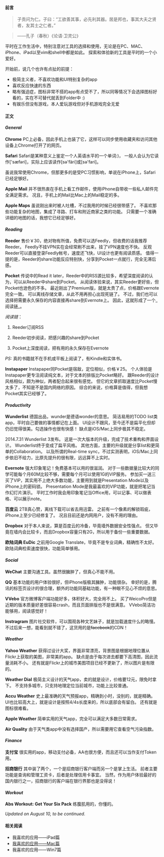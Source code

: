 #### 前言

> 子贡问为仁。子曰：“工欲善其事，必先利其器。居是邦也，事其大夫之贤者，友其士之仁者。”

> ——孔子（春秋）《论语·卫灵公》

平时在工作生活中，特别注意对工具的选择和使用，无论是在PC、MAC、iPhone、iPad以至vim和shell中都是如此。
探索和体验新的工具是平时的一个小爱好。

开始前，说几个也许有点扯的前提：

* 极简主义者，不喜欢功能和UI特别复杂的app
* 喜欢反应快速的东西
* 略有强迫症，图标非常不搭的app有点受不了，所以同等情况下会选择图标好看的，实在不可替代就丢到Folder中 :)
* 有娱乐但没有游戏，本人爱玩游戏但对手机游戏完全无爱

#### 正文

#### _General_

__Chrome__
PC上必备，因此手机上也装了它，这样可以同步使用收藏夹和访问其他设备上Chrome打开了的网页。

__Safari__
Safari是某种意义上鉴定一个人英语水平的一个单词:)，
一般人会认为它读作['sæfəri]，实际上应该读作[sə'färi]或[sə'fari]。

虽说我常使用Chrome，但那更多的是受PC习惯影响，单说在iPhone上，Safari已经足够好。

__Apple Mail__
并不很热衷在手机上看工作邮件，使用iPhone自带收一些私人邮件完全满足需求。
况且，手机上的Mail比Mac上的Mail稳定的多。

__Apple Maps__
虽说刚出来时被人吐槽，不过我用的时候已经很带感了。
不喜欢那些功能复杂的地图，集成了寻路、打车和附近商家之类的功能。
只需要一个准确详细的地图的话，我想它已经足够好。

#### _Reading_

__Reeder__
售价￥30，绝对物有所值，免费可以选Feedly，但收费的话我推荐Reeder。
Feedly不挂VPN实在会经常刷不出来，挂了VPN速度也不快。
反观Reeder可以直接登录Feedly帐号，速度还飞快，UI设计也更有阅读质感。
值得一提的是，Reeder的share功能反应特别快，分享到Pocket一点就行，完全无滞后感。

__Pocket__
传说中的Read it later，Reeder中的RSS源比较多，希望深度阅读的认为，可以从Reeder中share到Pocket。
从阅读体验来说，其实Reeder更好些，但Pocket也逊色的不多。
最近刚出了Premium版，就是太贵了点，价格跟Evernote完全一致。
可以离线存储文章，从此不用再担心出现死链了。
不过，我们也可以选择把需要永久保存的内容直接再share到Evernote上。
因此，这就形成了一个_阅读链_。

_阅读链_：

1. Reeder订阅RSS

2. Reeder初步阅读，把感兴趣的share到Pocket

3. Pocket上深度阅读，把有用的永久保存在Evernote

_PS:_ 真的书籍就不在手机或平板上阅读了，有Kindle和实体书。

__Instapaper__
Instapaper同Pocket是宿敌，定位相似，价格￥25。
个人体验是Instapaper更专注阅读纯文本，对于文本的排版比Pocket略好。
跟Reeder的设计风格相似，颇为神似，两者配合起来很有感觉。
但它的文章抓取速度比Pocket慢太多了，不知是不是国内网络的原因。
综合的来说，价格算是值得，但我想Pocket其实已经够了。

#### _Productivity_

__Wunderlist__
德国出品，wunder是德语wonder的意思。
简洁易用的TODO list类app，平时自己要做的事情都记在上面。
UI设计不跟风，至今还不是扁平化但却仍旧觉得很美。勾选操作也很有快感！
缺点是iOS/Mac上同步极其不稳定。

2014.7.31 Wunderlist 3发布。
这是一次大版本的升级，完成了技术重构和界面设计。
Wunderlist终于变成了扁平风格。
其他方面，主要的升级就是分享list和更简单的Collaboration。
以及所谓的Real-time sync，不过实测表明，iOS/Mac上同步依旧不给力，比原先提升的很有限，远远算不上实时。

__Evernote__
强大印象笔记！免费基本可以用的很滋润。
对于一些数据量比较大的同学可能每个月60M比较不够，需要每个月可以使用1G的VIP服务。
参加买一送三买了VIP，其实用不上绝大多数功能，主要用到就是Presentation Mode以及iPhone上的密码锁。
Presentation Mode是我最喜欢的VIP功能，就是把笔记当作幻灯片演示。
平时工作时我会用印象笔记当Office用，可以记事、可以做表格、可以展示note。

__百度云__
2TB真心赞，离线下载可以省去用迅雷。
之前有一个像素的解锁瑕疵，iPhone上至少已经修复了。
况且目前还是内网用户，没有不用的理由。

__Dropbox__
对于本人来说，算是百度云的冷备，毕竟墙外数据安全性强点。
但又毕竟在墙内会比较卡，而且Dropbox容量只有2G，所以用于备份一些重要数据。

__欧陆词典 EuDic__
之前用Google Translate，毕竟不是专业词典，精确性不太好。
欧陆词典检索速度很快，功能简单够用。

#### _Social_

__WeChat__
主要沟通工具。虽然很臃肿了，但真心不能不用。

__QQ__
基本功能的用户体验很好，但iPhone版极其臃肿，功能很杂。
幸好的是，腾讯的标签页设计的很合理，额外的功能同基础功能，有一种眼不见心不烦的意思。

__VVebo__
官方微博客户端功能好多，体积好大，完全用不上。
买了WeicoPro但是近期的版本质量好差很容易crash，而且页面排版也不是很满意。
VVebo简洁功能够用，阅读感觉好！

__Instragram__
图片社交软件，可以围观各种文艺妹子，就是加载速度什么的略慢。
不过后来一想，能看到就不错了，这货用的是<del>facebook</del>的CDN！

#### _Weather_

__Yahoo Weather__
获得过设计大奖，界面非常漂亮，背景图是根据地理位置从Flickr上获取的美图，非常美的app。
缺点是由于每次进去都要下高清图，因此流量消耗不小。
还有就是Flickr上的城市美图项目已经不更新了，所以图片是有限的。

__Weather Dial__
极简主义设计的天气app，卖的就是设计，价格要12元，限免时拿下。
不支持多城市，只支持地理定位当前城市，功能上比较普通。

__Accu Weather__
史上最准确的天气预报app，精确到小时，没别的，就是精确。
UI也比较高大上，就是设计是按照4/4s长度来的，所以底部会有留白。
还有就是图标很难看。

__Apple Weather__
简单实用的天气app，完全可以满足大多数日常需求。

__Air Quality__
由于天气类app中没有选择国产，所以需要用它查看空气污染指数。

#### _Finance_

__支付宝__
很实用的app，移动支付必备，AA也很方便，而且还可以当作支付Token用。

__招商银行__
其中装了两个，一个是招商银行客户端而另一个是掌上生活。
前者主要功能是查询和管理工资卡，后者是处理信用卡事宜。
当然，作为用户体验最好的国内银行之一，招商银行的客户端在银行界那也是没得说！

#### _Workout_

__Abs Workout: Get Your Six Pack__
练腹肌用的，你懂的。

_Updated on August 10, to be continued._

#### 相关阅读

* 我喜欢的应用——iPad篇
* [我喜欢的应用——Mac篇](http://crispgm.com/page/favo-apps-mac.html)
* 我喜欢的应用——Win7篇
